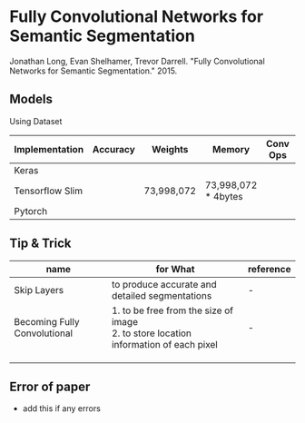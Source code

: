 # Fully Convolutional Networks for Semantic Segmentation
Jonathan Long, Evan Shelhamer, Trevor Darrell. "Fully Convolutional Networks for Semantic Segmentation." 2015.

## Models

Using Dataset

| Implementation | Accuracy | Weights | Memory | Conv Ops | etc |
|---|---|---|---|---|---|
| Keras |   |   |  |   |    |
| Tensorflow Slim |   | 73,998,072 | 73,998,072 * 4bytes |   |   |
| Pytorch |  |   |  |  |  |

## Tip & Trick

| name | for What | reference |
|---|---|---|
| Skip Layers | to produce accurate and detailed segmentations | - |
| Becoming Fully Convolutional | 1. to be free from the size of image <br> 2. to store location information of each pixel | - |
|  |  |  |
|  |  |  |
|  |  |  |


## Error of paper
- add this if any errors
